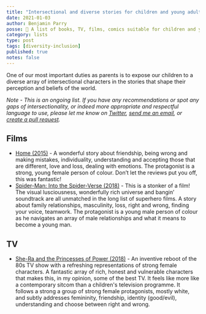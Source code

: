 ```yaml
---
title: "Intersectional and diverse stories for children and young adults"
date: 2021-01-03
author: Benjamin Parry
posse: 📝 A list of books, TV, films, comics suitable for children and young adults to introduce the concept of intersectionality and diversity.
category: lists
type: post
tags: [diversity-inclusion]
published: true
notes: false
---
```


One of our most important duties as parents is to expose our children to a diverse array of intersectional characters in the stories that shape their perception and beliefs of the world.

_Note - This is an ongoing list. If you have any recommendations or spot any gaps of intersectionality, or indeed more appropriate and respectful language to use, please let me know on [Twitter](https://twitter.com/benjaminparry), [send me an email](mailto:benjamin@parry.is), or [create a pull request](https://github.com/benjaminparry/benjaminparry.github.io)._

## Films

* [Home (2015)](https://www.commonsensemedia.org/movie-reviews/home) - A wonderful story about friendship, being wrong and making mistakes, individuality, understanding and accepting those that are different, love and loss, dealing with emotions. The protagonist is a strong, young female person of colour. Don’t let the reviews put you off, this was fantastic!
* [Spider-Man: Into the Spider-Verse (2018)](https://www.commonsensemedia.org/movie-reviews/spider-man-into-the-spider-verse) - This is a stonker of a film! The visual lusciousness, wonderfully rich universe and bangin’ soundtrack are all unmatched in the long list of superhero films. A story about family relationships, masculinity, loss, right and wrong, finding your voice, teamwork. The protagonist is a young male person of colour as he navigates an array of male relationships and what it means to become a young man.

## TV

* [She-Ra and the Princesses of Power (2018)](https://www.commonsensemedia.org/tv-reviews/she-ra-and-the-princesses-of-power) - An inventive reboot of the 80s TV show with a refreshing representations of strong female characters. A fantastic array of rich, honest and vulnerable characters that makes this, in my opinion, some of the best TV. It feels like more like a contemporary sitcom than a children's television programme. It follows a strong a group of strong female protagonists, mostly white, and subtly addresses femininity, friendship, identity (good/evil), understanding and choose between right and wrong.
